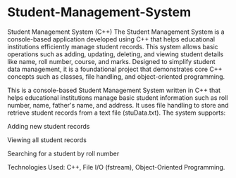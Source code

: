 # Student-Management-System


Student Management System (C++)
The Student Management System is a console-based application developed using C++ that helps educational institutions efficiently manage student records. This system allows basic operations such as adding, updating, deleting, and viewing student details like name, roll number, course, and marks. Designed to simplify student data management, it is a foundational project that demonstrates core C++ concepts such as classes, file handling, and object-oriented programming.

This is a console-based Student Management System written in C++ that helps educational institutions manage basic student information such as roll number, name, father's name, and address. It uses file handling to store and retrieve student records from a text file (stuData.txt). The system supports:

Adding new student records

Viewing all student records

Searching for a student by roll number

Technologies Used: C++, File I/O (fstream), Object-Oriented Programming.
